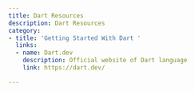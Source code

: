 ```yaml
---
title: Dart Resources
description: Dart Resources
category:
- title: 'Getting Started With Dart '
  links:
  - name: Dart.dev
    description: Official website of Dart language
    link: https://dart.dev/

---
```

